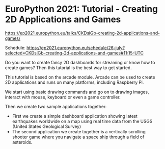 # EuroPython 2021: Tutorial - Creating 2D Applications and Games

https://ep2021.europython.eu/talks/CKDsiGb-creating-2d-applications-and-games/

Schedule:
https://ep2021.europython.eu/schedule/26-july?selected=CKDsiGb-creating-2d-applications-and-games#11:15-UTC

Do you want to create fancy 2D dashboards for streaming or know how to create games? Then this tutorial is the best way to get started.

This tutorial is based on the arcade module.
Arcade can be used to create 2D applications and runs on many platforms, including Raspberry Pi.

We start using basic drawing commands and go on to drawing images, interact with mouse, keyboard or even a game controller.

Then we create two sample applications together:

- First we create a simple dashboard application showing latest earthquakes worldwide on a map using real time data from the USGS (United States Geological Survey)
- The second application we create together is a vertically scrolling shooter game where you navigate a space ship through a field of asteroids.
